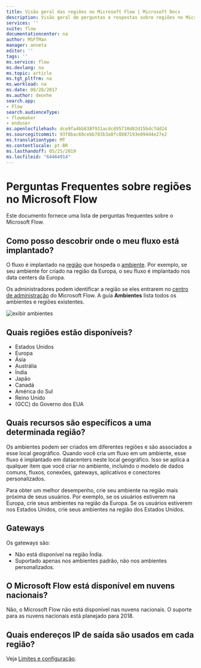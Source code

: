 ```yaml
---
title: Visão geral das regiões no Microsoft Flow | Microsoft Docs
description: Visão geral de perguntas e respostas sobre regiões no Microsoft Flow
services: ''
suite: flow
documentationcenter: na
author: MSFTMan
manager: anneta
editor: ''
tags: ''
ms.service: flow
ms.devlang: na
ms.topic: article
ms.tgt_pltfrm: na
ms.workload: na
ms.date: 08/28/2017
ms.author: deonhe
search.app:
- Flow
search.audienceType:
- flowmaker
- enduser
ms.openlocfilehash: dce9fa4bb838f931acdcd95710d82d15bdc7dd24
ms.sourcegitcommit: 93f8bac60cebb783b3a8fc8887193e094d4e27e2
ms.translationtype: MT
ms.contentlocale: pt-BR
ms.lasthandoff: 05/25/2019
ms.locfileid: "64464914"
---
```

# <a name="faq-for-regions-in-microsoft-flow"></a>Perguntas Frequentes sobre regiões no Microsoft Flow
Este documento fornece uma lista de perguntas frequentes sobre o Microsoft Flow.

## <a name="how-do-i-find-out-where-my-flow-is-deployed"></a>Como posso descobrir onde o meu fluxo está implantado?
O fluxo é implantado na [região](https://azure.microsoft.com/regions/) que hospeda o [ambiente](environments-overview-admin.md). Por exemplo, se seu ambiente for criado na região da Europa, o seu fluxo é implantado nos data centers da Europa.

Os administradores podem identificar a região se eles entrarem no [centro de administração](https://admin.flow.microsoft.com) do Microsoft Flow. A guia **Ambientes** lista todos os ambientes e regiões existentes.

![exibir ambientes](media/regions-overview/environments-list.png)

## <a name="what-regions-are-available"></a>Quais regiões estão disponíveis?
* Estados Unidos
* Europa
* Ásia
* Austrália
* Índia
* Japão
* Canadá
* América do Sul
* Reino Unido
* (GCC) do Governo dos EUA

## <a name="what-features-are-specific-to-a-given-region"></a>Quais recursos são específicos a uma determinada região?
Os ambientes podem ser criados em diferentes regiões e são associados a esse local geográfico. Quando você cria um fluxo em um ambiente, esse fluxo é implantado em datacenters neste local geográfico. Isso se aplica a qualquer item que você criar no ambiente, incluindo o modelo de dados comuns, fluxos, conexões, gateways, aplicativos e conectores personalizados.

Para obter um melhor desempenho, crie seu ambiente na região mais próxima de seus usuários. Por exemplo, se os usuários estiverem na Europa, crie seus ambientes na região da Europa. Se os usuários estiverem nos Estados Unidos, crie seus ambientes na região dos Estados Unidos.

## <a name="gateways"></a>Gateways
Os gateways são:

* Não está disponível na região Índia.
* Suportado apenas nos ambientes padrão, não nos ambientes personalizados.

## <a name="is-microsoft-flow-available-in-national-clouds"></a>O Microsoft Flow está disponível em nuvens nacionais?
Não, o Microsoft Flow não está disponível nas nuvens nacionais. O suporte para as nuvens nacionais está planejado para 2018.

## <a name="what-outbound-ip-addresses-are-used-in-each-region"></a>Quais endereços IP de saída são usados em cada região?
Veja [Limites e configuração](limits-and-config.md).

